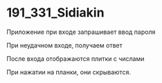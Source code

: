 # 191_331_Sidiakin

Приложение при входе запрашивает ввод пароля


При неудачном входе, получаем ответ


После входа отображаются плитки с числами

При нажатии на планки, они скрываются. 





